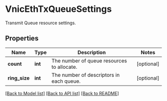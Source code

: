 # VnicEthTxQueueSettings

Transmit Queue resource settings. 
## Properties
Name | Type | Description | Notes
------------ | ------------- | ------------- | -------------
**count** | **int** | The number of queue resources to allocate.   | [optional] 
**ring_size** | **int** | The number of descriptors in each queue.    | [optional] 

[[Back to Model list]](../README.md#documentation-for-models) [[Back to API list]](../README.md#documentation-for-api-endpoints) [[Back to README]](../README.md)


